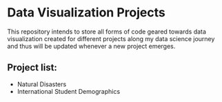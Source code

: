 # Data Visualization Projects 

This repository intends to store all forms of code geared towards data visualization created for different projects along my data science journey and thus will be updated whenever a new project emerges.

## Project list:

- Natural Disasters
- International Student Demographics
